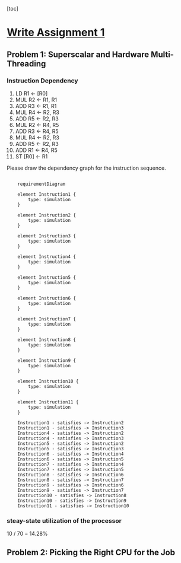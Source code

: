 [toc]

# [Write Assignment 1](https://gfxcourses.stanford.edu/cs149/fall21content/static/pdfs/written_asst1.pdf)

## Problem 1: Superscalar and Hardware Multi-Threading
### Instruction Dependency

 1. LD R1 <- [R0]
 2. MUL R2 <- R1, R1
 3. ADD R3 <- R1, R1
 4. MUL R4 <- R2, R3
 5. ADD R5 <- R2, R3
 6. MUL R2 <- R4, R5
 7. ADD R3 <- R4, R5
 8. MUL R4 <- R2, R3
 9. ADD R5 <- R2, R3
 10. ADD R1 <- R4, R5
 11. ST [R0] <- R1  

 Please draw the dependency graph for the instruction sequence.

```mermaid

    requirementDiagram

    element Instruction1 {
        type: simulation
    }

    element Instruction2 {
        type: simulation
    }

    element Instruction3 {
        type: simulation
    }

    element Instruction4 {
        type: simulation
    }

    element Instruction5 {
        type: simulation
    }

    element Instruction6 {
        type: simulation
    }

    element Instruction7 {
        type: simulation
    }

    element Instruction8 {
        type: simulation
    }

    element Instruction9 {
        type: simulation
    }

    element Instruction10 {
        type: simulation
    }

    element Instruction11 {
        type: simulation
    }

    Instruction1 - satisfies -> Instruction2
    Instruction1 - satisfies -> Instruction3
    Instruction4 - satisfies -> Instruction2
    Instruction4 - satisfies -> Instruction3
    Instruction5 - satisfies -> Instruction2
    Instruction5 - satisfies -> Instruction3
    Instruction6 - satisfies -> Instruction4
    Instruction6 - satisfies -> Instruction5
    Instruction7 - satisfies -> Instruction4
    Instruction7 - satisfies -> Instruction5
    Instruction8 - satisfies -> Instruction6
    Instruction8 - satisfies -> Instruction7
    Instruction9 - satisfies -> Instruction6
    Instruction9 - satisfies -> Instruction7
    Instruction10 - satisfies -> Instruction8
    Instruction10 - satisfies -> Instruction9
    Instruction11 - satisfies -> Instruction10

```

### steay-state utilization of the processor
10 / 70 = 14.28%

## Problem 2: Picking the Right CPU for the Job
